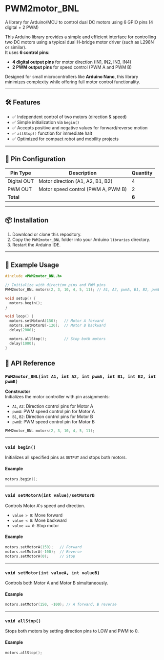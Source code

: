 # PWM2motor_BNL

A library for Arduino/MCU to control dual DC motors using 6 GPIO pins (4 digital + 2 PWM)

This Arduino library provides a simple and efficient interface for controlling two DC motors using a typical dual H-bridge motor driver (such as L298N or similar).  
It uses **6 control pins**:
- **4 digital output pins** for motor direction (IN1, IN2, IN3, IN4)
- **2 PWM output pins** for speed control (PWM A and PWM B)

Designed for small microcontrollers like **Arduino Nano**, this library minimizes complexity while offering full motor control functionality.

---

## 🛠️ Features

- ✅ Independent control of two motors (direction & speed)
- ✅ Simple initialization via `begin()`
- ✅ Accepts positive and negative values for forward/reverse motion
- ✅ `allStop()` function for immediate halt
- ✅ Optimized for compact robot and mobility projects

---

## 🧰 Pin Configuration

| Pin Type      | Description                        | Quantity |
|---------------|------------------------------------|----------|
| Digital OUT   | Motor direction (A1, A2, B1, B2)   | 4        |
| PWM OUT       | Motor speed control (PWM A, PWM B) | 2        |
| **Total**     |                                    | **6**    |

---

## 📦 Installation

1. Download or clone this repository.
2. Copy the `PWM2motor_BNL` folder into your Arduino `libraries` directory.
3. Restart the Arduino IDE.

---

## 🚀 Example Usage

```cpp
#include <PWM2motor_BNL.h>

// Initialize with direction pins and PWM pins
PWM2motor_BNL motors(2, 3, 10, 4, 5, 11); // A1, A2, pwmA, B1, B2, pwmB

void setup() {
  motors.begin();
}

void loop() {
  motors.setMotorA(150);   // Motor A forward
  motors.setMotorB(-120);  // Motor B backward
  delay(2000);

  motors.allStop();        // Stop both motors
  delay(1000);
}
```

## 🧾 API Reference

### `PWM2motor_BNL(int A1, int A2, int pwmA, int B1, int B2, int pwmB)`
**Constructor**  
Initializes the motor controller with pin assignments:
- `A1`, `A2`: Direction control pins for Motor A  
- `pwmA`: PWM speed control pin for Motor A  
- `B1`, `B2`: Direction control pins for Motor B  
- `pwmB`: PWM speed control pin for Motor B  

```cpp
PWM2motor_BNL motors(2, 3, 10, 4, 5, 11);
```
---

### `void begin()`
Initializes all specified pins as `OUTPUT` and stops both motors.

#### Example
```cpp
motors.begin();
```

---

### `void setMotorA(int value)/setMotorB`
Controls Motor A's speed and direction.

- `value > 0`: Move forward  
- `value < 0`: Move backward  
- `value == 0`: Stop motor  

#### Example
```cpp
motors.setMotorA(150);   // Forward
motors.setMotorA(-100);  // Reverse
motors.setMotorA(0);     // Stop
```

---

### `void setMotor(int valueA, int valueB)`
Controls both Motor A and Motor B simultaneously.

#### Example
```cpp
motors.setMotor(150, -100); // A forward, B reverse
```

---

### `void allStop()`
Stops both motors by setting direction pins to LOW and PWM to 0.

#### Example
```cpp
motors.allStop();
```